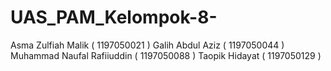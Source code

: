 # UAS_PAM_Kelompok-8-
Asma Zulfiah Malik ( 1197050021 ) Galih Abdul Aziz ( 1197050044 ) Muhammad Naufal Rafiiuddin ( 1197050088 ) Taopik Hidayat ( 1197050129 )
